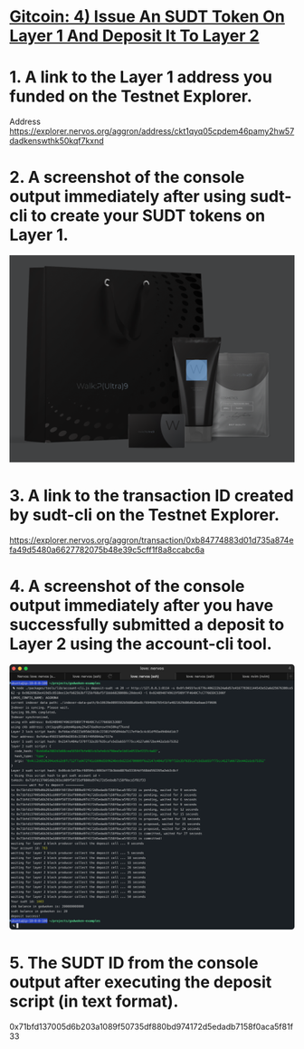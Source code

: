 # [Gitcoin: 4) Issue An SUDT Token On Layer 1 And Deposit It To Layer 2](https://gitcoin.co/issue/nervosnetwork/grants/5/100026211)

# 1. A link to the Layer 1 address you funded on the Testnet Explorer.
Address
<https://explorer.nervos.org/aggron/address/ckt1qyq05cpdem46pamy2hw57dadkenswthk50kqf7kxnd>

# 2. A screenshot of the console output immediately after using sudt-cli to create your SUDT tokens on Layer 1.
![create img](https://github.com/walkertraylor/gitcoin_nervos/blob/main/task4/create.png?raw=true)

# 3. A link to the transaction ID created by sudt-cli on the Testnet Explorer.
<https://explorer.nervos.org/aggron/transaction/0xb84774883d01d735a874efa49d5480a6627782075b48e39c5cff1f8a8ccabc6a>

# 4. A screenshot of the console output immediately after you have successfully submitted a deposit to Layer 2 using the account-cli tool.
![submit img](https://github.com/walkertraylor/gitcoin_nervos/blob/main/task4/submit.png?raw=true)

# 5. The SUDT ID from the console output after executing the deposit script (in text format).
0x71bfd137005d6b203a1089f50735df880bd974172d5edadb7158f0aca5f81f33
